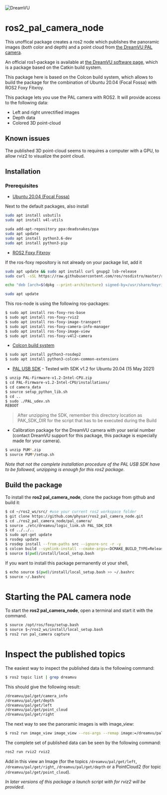 <img src=https://dreamvu.com/wp-content/uploads/2020/07/logo_footer_trans-1-1.png alt="DreamVU">

# ros2_pal_camera_node

This unoffical package creates a ros2 node which publishes the panoramic images (both color and depth) and a point cloud from [the DreamVU PAL camera](https://dreamvu.com/pal-usb/).

An official ros1-package is available at [the DreamVU software page](https://dreamvu.com/software/), which is a package based on the Catkin build system.

This package here is based on the Colcon build system, which allows to build the package for the combination of Ubuntu 20.04 (Focal Fossa) with ROS2 Foxy Fitxroy.

This package lets you use the PAL camera with ROS2. It will provide access to the following data:

* Left and right unrectified images
* Depth data
* Colored 3D point-cloud

## Known issues

The published 3D point-cloud seems to requires a computer with a GPU, to allow rviz2 to visualize the point cloud.

## Installation

### Prerequisites

* [Ubuntu 20.04 (Focal Fossa)](https://releases.ubuntu.com/focal/)

Next to the default packages, also install

```bash
sudo apt install usbutils
sudo apt install v4l-utils

suda add-apt-repository ppa:deadsnakes/ppa
sudo apt update
sudo apt install python3.6-dev
sudo apt install python3-pip
```

* [ROS2 Foxy Fitxroy](https://docs.ros.org/en/foxy/Installation/Ubuntu-Install-Debians.html)

If the ros-foxy repository is not already on your package list, add it

```bash
sudo apt update && sudo apt install curl gnupg2 lsb-release
sudo curl -sSL https://raw.githubusercontent.com/ros/rosdistro/master/ros.key  -o /usr/share/keyrings/ros-archive-keyring.gpg

echo "deb [arch=$(dpkg --print-architecture) signed-by=/usr/share/keyrings/ros-archive-keyring.gpg] http://packages.ros.org/ros2/ubuntu $(lsb_release -cs) main" | sudo tee /etc/apt/sources.list.d/ros2.list > /dev/null

sudo apt update
```

This ros-node is using the following ros-packages:

```bash
$ sudo apt install ros-foxy-ros-base
$ sudo apt install ros-foxy-rviz2
$ sudo apt install ros-foxy-image-transport
$ sudo apt install ros-foxy-camera-info-manager
$ sudo apt install ros-foxy-image-view
$ sudo apt install ros-foxy-v4l2-camera
```
* [Colcon build system](https://docs.ros.org/en/foxy/Tutorials/Colcon-Tutorial.html)
```bash
$ sudo apt install python3-rosdep2
$ sudo apt install python3-colcon-common-extensions
```
* [PAL USB SDK](https://dreamvu.com/software/) - Tested with SDK v1.2 for Ubuntu 20.04 (15 May 2021)
```bash
$ unzip PAL-Firmware-v1.2-Intel-CPU.zip
$ cd PAL-Firmware-v1.2-Intel-CPU/installations/
$ cd camera_data
$ source setup_python_lib.sh
$ cd ..
$ sudo ./PAL_udev.sh
REBOOT
```
> After unzipping the SDK, remember this directory location as PAK_SDK_DIR for the script that has to be executed during the Build
* Calibration package for the DreamVU camera with your serial number (contact DreamVU support for this package, this package is especially made for your camera).

```bash
$ unzip PUM*.zip
$ source PUM*/setup.sh
```

*Note that not the complete installation procedure of the PAL USB SDK have to be followed, unzipping is enough for this ros2 package*.

## Build the package

To install the **ros2 pal_camera_node**, clone the package from github and build it:

```bash
$ cd ~/ros2_ws/src/ #use your current ros2 workspace folder
$ git clone https://github.com/physar/ros2_pal_camera_node.git
$ cd ./ros2_pal_camera_node/pal_camera/
$ source ./etc/dreamvu/logic_link.sh PAL_SDK_DIR
$ cd ../../..
$ sudo apt-get update
$ rosdep update
$ rosdep install --from-paths src --ignore-src -r -y
$ colcon build --symlink-install --cmake-args=-DCMAKE_BUILD_TYPE=Release
$ source $(pwd)/install/local_setup.bash
```

If you want to install this package permanently ot your shell, 

```bash
$ echo source $(pwd)/install/local_setup.bash >> ~/.bashrc
$ source ~/.bashrc
```

# Starting the PAL camera node

To start the **ros2 pal_camera_node**, open a terminal and start it with the command.

```bash
$ source /opt/ros/foxy/setup.bash
$ source $~/ros2_ws/install/local_setup.bash
$ ros2 run pal_camera capture
```

# Inspect the published topics

The easiest way to inspect the published data is the following command:

```bash
$ ros2 topic list | grep dreamvu
```
This should give the following result:

```bash
/dreamvu/pal/get/camera_info
/dreamvu/pal/get/depth
/dreamvu/pal/get/left
/dreamvu/pal/get/point_cloud
/dreamvu/pal/get/right
```
The next way to see the panoramic images is with image_view:
```bash
$ ros2 run image_view image_view --ros-args --remap image:=/dreamvu/pal/get/right
```

The complete set of published data can be seen by the following command:
```bash
ros2 run rviz2 rviz2
```

Add in this view an Image (for the topics ```/dreamvu/pal/get/left```, ```/dreamvu/pal/get/right```, ```/dreamvu/pal/get/depth``` or a PointCloud2 (for topic ```/dreamvu/pal/get/point_cloud```).

*In later versions of this package a launch script with for rviz2 will be provided*.




